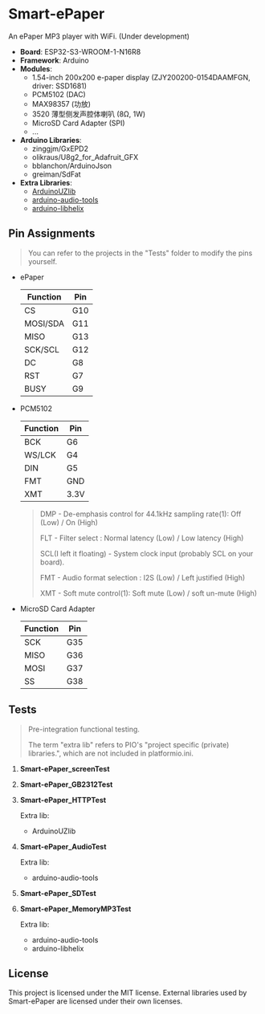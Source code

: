 # Smart-ePaper

An ePaper MP3 player with WiFi. (Under development)

* **Board**: ESP32-S3-WROOM-1-N16R8
* **Framework**: Arduino
* **Modules**:
  * 1.54-inch 200x200 e-paper display (ZJY200200-0154DAAMFGN, driver: SSD1681)
  * PCM5102 (DAC)
  * MAX98357 (功放)
  * 3520 薄型侧发声腔体喇叭 (8Ω, 1W)
  * MicroSD Card Adapter (SPI)
  * ...
* **Arduino Libraries**:
  * zinggjm/GxEPD2
  * olikraus/U8g2_for_Adafruit_GFX
  * bblanchon/ArduinoJson
  * greiman/SdFat
* **Extra Libraries**:
  * [ArduinoUZlib](https://github.com/tignioj/ArduinoUZlib)
  * [arduino-audio-tools](https://github.com/pschatzmann/arduino-audio-tools)
  * [arduino-libhelix](https://github.com/pschatzmann/arduino-libhelix)

## Pin Assignments

> You can refer to the projects in the "Tests" folder to modify the pins yourself.

* ePaper
  
  | Function | Pin |
  |----------|-----|
  | CS       | G10 |
  | MOSI/SDA | G11 |
  | MISO     | G13 |
  | SCK/SCL  | G12 |
  | DC       | G8  |
  | RST      | G7  |
  | BUSY     | G9  |

* PCM5102
  
  | Function | Pin  |
  |----------|------|
  | BCK      | G6   |
  | WS/LCK   | G4   |
  | DIN      | G5   |
  | FMT      | GND  |
  | XMT      | 3.3V |

  > DMP - De-emphasis control for 44.1kHz sampling rate(1): Off (Low) / On (High)
  >
  > FLT - Filter select : Normal latency (Low) / Low latency (High)
  >
  > SCL(I left it floating) - System clock input (probably SCL on your board).
  >
  > FMT - Audio format selection : I2S (Low) / Left justified (High)
  >
  > XMT - Soft mute control(1): Soft mute (Low) / soft un-mute (High)

* MicroSD Card Adapter
  
  | Function | Pin |
  |----------|-----|
  | SCK      | G35 |
  | MISO     | G36 |
  | MOSI     | G37 |
  | SS       | G38 |


## Tests

> Pre-integration functional testing.
>
> The term "extra lib" refers to PIO's "project specific (private) libraries.", which are not included in platformio.ini.

1. **Smart-ePaper_screenTest**



2. **Smart-ePaper_GB2312Test**



3. **Smart-ePaper_HTTPTest**

    Extra lib: 

    * ArduinoUZlib

4. **Smart-ePaper_AudioTest**
    
    Extra lib: 
    
    * arduino-audio-tools

5. **Smart-ePaper_SDTest**
    


6. **Smart-ePaper_MemoryMP3Test**

    Extra lib: 
    
    * arduino-audio-tools
    * arduino-libhelix
  
## License

This project is licensed under the MIT license. External libraries used by Smart-ePaper are licensed under their own licenses.
